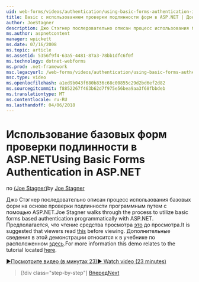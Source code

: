 ```yaml
---
uid: web-forms/videos/authentication/using-basic-forms-authentication-in-aspnet
title: Basic с использованием проверки подлинности форм в ASP.NET | Документы Microsoft
author: JoeStagner
description: Джо Стэгнер последовательно описан процесс использования базовых форм на основе проверки подлинности программным путем с помощью ASP.NET. Рекомендуется прочитать, средства просмотра этой перед...
ms.author: aspnetcontent
manager: wpickett
ms.date: 07/16/2008
ms.topic: article
ms.assetid: 5356f9f4-63a5-4481-87a3-78bb1dfc6f0f
ms.technology: dotnet-webforms
ms.prod: .net-framework
msc.legacyurl: /web-forms/videos/authentication/using-basic-forms-authentication-in-aspnet
msc.type: video
ms.openlocfilehash: a1ed9b043f680b836c68c00855c29d2bd6ef2d82
ms.sourcegitcommit: f8852267f463b62d7f975e56bea9aa3f68fbbdeb
ms.translationtype: MT
ms.contentlocale: ru-RU
ms.lasthandoff: 04/06/2018
---
```

<a name="using-basic-forms-authentication-in-aspnet"></a><span data-ttu-id="0cae7-104">Использование базовых форм проверки подлинности в ASP.NET</span><span class="sxs-lookup"><span data-stu-id="0cae7-104">Using Basic Forms Authentication in ASP.NET</span></span>
====================
<span data-ttu-id="0cae7-105">по [(Joe Stagner)](https://github.com/JoeStagner)</span><span class="sxs-lookup"><span data-stu-id="0cae7-105">by [Joe Stagner](https://github.com/JoeStagner)</span></span>

<span data-ttu-id="0cae7-106">Джо Стэгнер последовательно описан процесс использования базовых форм на основе проверки подлинности программным путем с помощью ASP.NET.</span><span class="sxs-lookup"><span data-stu-id="0cae7-106">Joe Stagner walks through the process to utilize basic forms based authentication programmatically with ASP.NET.</span></span> <span data-ttu-id="0cae7-107">Предполагается, что чтение средства просмотра [это](../../overview/older-versions-security/introduction/security-basics-and-asp-net-support-vb.md) до просмотра.</span><span class="sxs-lookup"><span data-stu-id="0cae7-107">It is suggested that viewers read [this](../../overview/older-versions-security/introduction/security-basics-and-asp-net-support-vb.md) before viewing.</span></span> <span data-ttu-id="0cae7-108">Дополнительные сведения в этой демонстрации относится к в учебнике по расположенном [здесь](../../overview/older-versions-security/introduction/an-overview-of-forms-authentication-vb.md).</span><span class="sxs-lookup"><span data-stu-id="0cae7-108">For more information this demo relates to the tutorial located [here](../../overview/older-versions-security/introduction/an-overview-of-forms-authentication-vb.md).</span></span>

[<span data-ttu-id="0cae7-109">&#9654;Посмотрите видео (в минутах 23)</span><span class="sxs-lookup"><span data-stu-id="0cae7-109">&#9654; Watch video (23 minutes)</span></span>](https://channel9.msdn.com/Blogs/ASP-NET-Site-Videos/using-basic-forms-authentication-in-aspnet)

> [!div class="step-by-step"]
> [<span data-ttu-id="0cae7-110">Вперед</span><span class="sxs-lookup"><span data-stu-id="0cae7-110">Next</span></span>](how-to-change-the-forms-authentication-properties.md)
